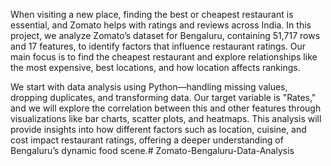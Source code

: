When visiting a new place, finding the best or cheapest restaurant is essential, and Zomato helps with ratings and reviews across India. In this project, we analyze Zomato’s dataset for Bengaluru, containing 51,717 rows and 17 features, to identify factors that influence restaurant ratings. Our main focus is to find the cheapest restaurant and explore relationships like the most expensive, best locations, and how location affects rankings.

We start with data analysis using Python—handling missing values, dropping duplicates, and transforming data. Our target variable is "Rates," and we will explore the correlation between this and other features through visualizations like bar charts, scatter plots, and heatmaps. This analysis will provide insights into how different factors such as location, cuisine, and cost impact restaurant ratings, offering a deeper understanding of Bengaluru’s dynamic food scene.# Zomato-Bengaluru-Data-Analysis
